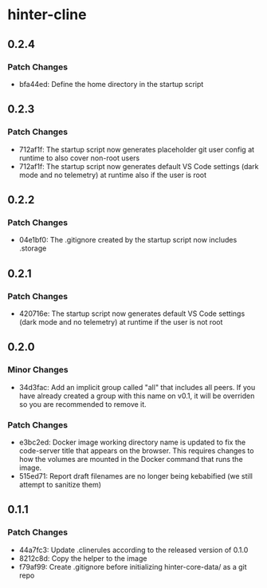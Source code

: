 # hinter-cline

## 0.2.4

### Patch Changes

- bfa44ed: Define the home directory in the startup script

## 0.2.3

### Patch Changes

- 712af1f: The startup script now generates placeholder git user config at runtime to also cover non-root users
- 712af1f: The startup script now generates default VS Code settings (dark mode and no telemetry) at runtime also if the user is root

## 0.2.2

### Patch Changes

- 04e1bf0: The .gitignore created by the startup script now includes .storage

## 0.2.1

### Patch Changes

- 420716e: The startup script now generates default VS Code settings (dark mode and no telemetry) at runtime if the user is not root

## 0.2.0

### Minor Changes

- 34d3fac: Add an implicit group called "all" that includes all peers.
  If you have already created a group with this name on v0.1, it will be overriden so you are recommended to remove it.

### Patch Changes

- e3bc2ed: Docker image working directory name is updated to fix the code-server title that appears on the browser.
  This requires changes to how the volumes are mounted in the Docker command that runs the image.
- 515ed71: Report draft filenames are no longer being kebabified (we still attempt to sanitize them)

## 0.1.1

### Patch Changes

- 44a7fc3: Update .clinerules according to the released version of 0.1.0
- 8212c8d: Copy the helper to the image
- f79af99: Create .gitignore before initializing hinter-core-data/ as a git repo

